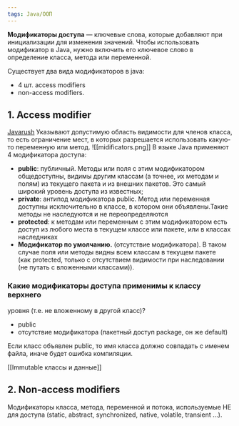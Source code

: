 ```yaml
---
tags: Java/ООП
--- 
```

**Модификаторы доступа** — ключевые слова, которые добавляют при инициализации для изменения значений. Чтобы использовать модификатор в Java, нужно включить его ключевое слово в определение класса, метода или переменной.

Существует два вида модификаторов в java: 
- 4 шт. access modifiers
- non-access modifiers.
## 1. Access modifier
[Javarush](https://javarush.com/groups/posts/1381-metodih-v-java)
Указывают допустимую область видимости для членов класса, то есть ограничение мест, в которых разрешается использовать какую-то переменную или метод.
![[midificators.png]]
В языке Java применяют 4 модификатора доступа:

-  **public**: публичный. Методы или поля с этим модификатором общедоступны, видимы другим классам (а точнее, их методам и полям) из текущего пакета и из внешних пакетов. Это самый широкий уровень доступа из известных;
-  **private**: антипод модификатора public. Метод или переменная доступны исключительно в классе, в котором они объявлены.Такие методы не наследуются и не переопределяются
-   **protected**: к методам или переменным с этим модификатором есть доступ из любого места в текущем классе или пакете, или в классах наследниках
-   **Модификатор по умолчанию.** (отсутствие модификатора). В таком случае поля или методы видны всем классам в текущем пакете (как protected, только с отсутствием видимости при наследовании (не путать с вложенными классами)).

### Какие модификаторы доступа применимы к классу верхнего
уровня (т.е. не вложенному в другой класс)?
- public 
- отсутствие модификатора (пакетный доступ package, он же default)

Если класс объявлен public, то имя класса должно совпадать с именем файла, иначе будет ошибка компиляции.

[[Immutable классы и данные]]

## 2. Non-access modifiers
Модификаторы класса, метода, переменной и потока, используемые НЕ для доступа (static, abstract, synchronized, native, volatile, transient …).

